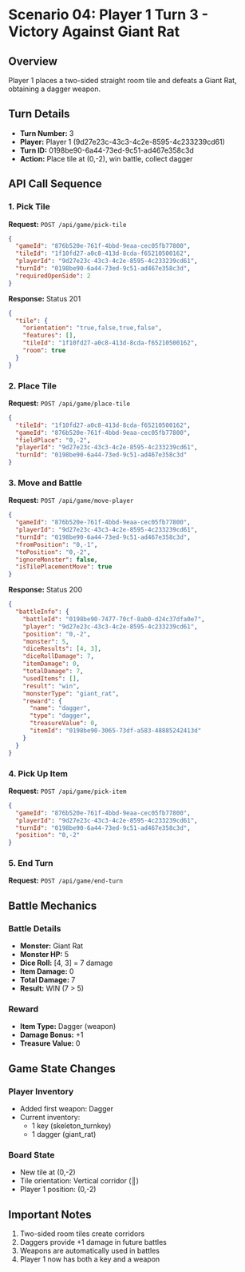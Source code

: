 # Scenario 04: Player 1 Turn 3 - Victory Against Giant Rat

## Overview
Player 1 places a two-sided straight room tile and defeats a Giant Rat, obtaining a dagger weapon.

## Turn Details
- **Turn Number:** 3
- **Player:** Player 1 (9d27e23c-43c3-4c2e-8595-4c233239cd61)
- **Turn ID:** 0198be90-6a44-73ed-9c51-ad467e358c3d
- **Action:** Place tile at (0,-2), win battle, collect dagger

## API Call Sequence

### 1. Pick Tile
**Request:** `POST /api/game/pick-tile`
```json
{
  "gameId": "876b520e-761f-4bbd-9eaa-cec05fb77800",
  "tileId": "1f10fd27-a0c8-413d-8cda-f65210500162",
  "playerId": "9d27e23c-43c3-4c2e-8595-4c233239cd61",
  "turnId": "0198be90-6a44-73ed-9c51-ad467e358c3d",
  "requiredOpenSide": 2
}
```
**Response:** Status 201
```json
{
  "tile": {
    "orientation": "true,false,true,false",
    "features": [],
    "tileId": "1f10fd27-a0c8-413d-8cda-f65210500162",
    "room": true
  }
}
```

### 2. Place Tile
**Request:** `POST /api/game/place-tile`
```json
{
  "tileId": "1f10fd27-a0c8-413d-8cda-f65210500162",
  "gameId": "876b520e-761f-4bbd-9eaa-cec05fb77800",
  "fieldPlace": "0,-2",
  "playerId": "9d27e23c-43c3-4c2e-8595-4c233239cd61",
  "turnId": "0198be90-6a44-73ed-9c51-ad467e358c3d"
}
```

### 3. Move and Battle
**Request:** `POST /api/game/move-player`
```json
{
  "gameId": "876b520e-761f-4bbd-9eaa-cec05fb77800",
  "playerId": "9d27e23c-43c3-4c2e-8595-4c233239cd61",
  "turnId": "0198be90-6a44-73ed-9c51-ad467e358c3d",
  "fromPosition": "0,-1",
  "toPosition": "0,-2",
  "ignoreMonster": false,
  "isTilePlacementMove": true
}
```
**Response:** Status 200
```json
{
  "battleInfo": {
    "battleId": "0198be90-7477-70cf-8ab0-d24c37dfa0e7",
    "player": "9d27e23c-43c3-4c2e-8595-4c233239cd61",
    "position": "0,-2",
    "monster": 5,
    "diceResults": [4, 3],
    "diceRollDamage": 7,
    "itemDamage": 0,
    "totalDamage": 7,
    "usedItems": [],
    "result": "win",
    "monsterType": "giant_rat",
    "reward": {
      "name": "dagger",
      "type": "dagger",
      "treasureValue": 0,
      "itemId": "0198be90-3065-73df-a583-48885242413d"
    }
  }
}
```

### 4. Pick Up Item
**Request:** `POST /api/game/pick-item`
```json
{
  "gameId": "876b520e-761f-4bbd-9eaa-cec05fb77800",
  "playerId": "9d27e23c-43c3-4c2e-8595-4c233239cd61",
  "turnId": "0198be90-6a44-73ed-9c51-ad467e358c3d",
  "position": "0,-2"
}
```

### 5. End Turn
**Request:** `POST /api/game/end-turn`

## Battle Mechanics

### Battle Details
- **Monster:** Giant Rat
- **Monster HP:** 5
- **Dice Roll:** [4, 3] = 7 damage
- **Item Damage:** 0
- **Total Damage:** 7
- **Result:** WIN (7 > 5)

### Reward
- **Item Type:** Dagger (weapon)
- **Damage Bonus:** +1
- **Treasure Value:** 0

## Game State Changes

### Player Inventory
- Added first weapon: Dagger
- Current inventory:
  - 1 key (skeleton_turnkey)
  - 1 dagger (giant_rat)

### Board State
- New tile at (0,-2)
- Tile orientation: Vertical corridor (║)
- Player 1 position: (0,-2)

## Important Notes
1. Two-sided room tiles create corridors
2. Daggers provide +1 damage in future battles
3. Weapons are automatically used in battles
4. Player 1 now has both a key and a weapon